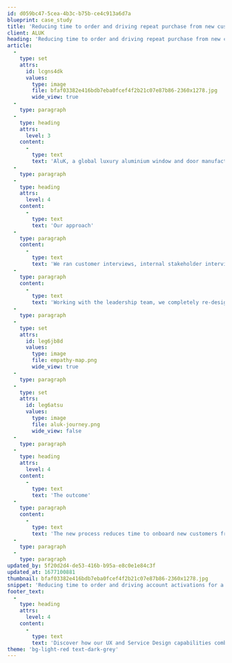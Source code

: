```yaml
---
id: d059bc47-5cea-4b3c-b75b-ce4c913a6d7a
blueprint: case_study
title: 'Reducing time to order and driving repeat purchase from new customers'
client: ALUK
heading: 'Reducing time to order and driving repeat purchase from new customers'
article:
  -
    type: set
    attrs:
      id: lcgns4dk
      values:
        type: image
        file: bfaf03382e416bdb7eba0fcef4f2b21c07e87b86-2360x1278.jpg
        wide_view: true
  -
    type: paragraph
  -
    type: heading
    attrs:
      level: 3
    content:
      -
        type: text
        text: 'AluK, a global luxury aluminium window and door manufacturer, asked us to improve the onboarding experience of new customers from enquiry through to delivery, with the objective of reducing time to purchase, improving internal efficiency and driving repeat business and loyalty.'
  -
    type: paragraph
  -
    type: heading
    attrs:
      level: 4
    content:
      -
        type: text
        text: 'Our approach'
  -
    type: paragraph
    content:
      -
        type: text
        text: 'We ran customer interviews, internal stakeholder interviews and built a map of the existing onboarding experience, whilst also documenting the complete internal processes, systems and staff that was required to make the experience happen.'
  -
    type: paragraph
    content:
      -
        type: text
        text: 'Working with the leadership team, we completely re-designed the customer experience to feel highly responsive, personal and effortless. We then re-engineered the organisational structure and processes to enable the new experience, by automating due diligence checks, digitising contracts, removing bottlenecks and empowering teams to deliver results.'
  -
    type: paragraph
  -
    type: set
    attrs:
      id: leg6jb8d
      values:
        type: image
        file: empathy-map.png
        wide_view: true
  -
    type: paragraph
  -
    type: set
    attrs:
      id: leg6atsu
      values:
        type: image
        file: aluk-journey.png
        wide_view: false
  -
    type: paragraph
  -
    type: heading
    attrs:
      level: 4
    content:
      -
        type: text
        text: 'The outcome'
  -
    type: paragraph
    content:
      -
        type: text
        text: 'The new process reduces time to onboard new customers from 10 days to 24 hours, and reduces internal touchpoints by 50%, freeing up time to surprise and delight customers with exceptional service.'
  -
    type: paragraph
  -
    type: paragraph
updated_by: 5f20d2d4-de53-416b-b95a-e8c0e1e84c3f
updated_at: 1677100881
thumbnail: bfaf03382e416bdb7eba0fcef4f2b21c07e87b86-2360x1278.jpg
snippet: 'Reducing time to order and driving account activations for a multinational manufacturer'
footer_text:
  -
    type: heading
    attrs:
      level: 4
    content:
      -
        type: text
        text: 'Discover how our UX and Service Design capabilities combine to invent better customer journeys.'
theme: 'bg-light-red text-dark-grey'
---
```

